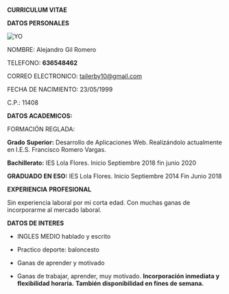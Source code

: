 **CURRICULUM VITAE** 

 

**DATOS PERSONALES** 

![YO](https://e00-marca.uecdn.es/assets/multimedia/imagenes/2020/07/15/15947910015351.jpg)

NOMBRE: Alejandro Gil Romero 

TELEFONO: **636548462** 

CORREO ELECTRONICO: [tailerby10@gmail.com](mailto:tailerby10@gmail.com) 

FECHA DE NACIMIENTO: 23/05/1999 

C.P.: 11408

 

**DATOS ACADEMICOS:** 

 

FORMACIÓN REGLADA: 

 

**Grado** **S****uperior****:** Desarrollo de Aplicaciones Web. Realizándolo actualmente en I.E.S. Francisco Romero Vargas. 

**Bachillerato:** IES Lola Flores. Inicio Septiembre 2018 fin junio 2020 

**GRADUADO EN ESO:** IES Lola Flores. Inicio Septiembre 2014 Fin Junio 2018 

 

**EXPERIENCIA** **PROFESIONAL** 

Sin experiencia laboral por mi corta edad. Con muchas ganas de incorporarme al mercado laboral. 

 

**DATOS DE INTERES** 

 

- INGLES MEDIO hablado y escrito 
- Practico deporte: baloncesto 

- Ganas de aprender y motivado 
- Ganas de trabajar, aprender, muy motivado. **Incorporación inmediata y flexibilidad horaria.** **También disponibilidad en fines de semana.** 